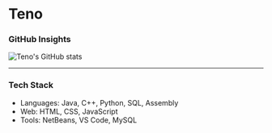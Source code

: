 # Teno 

### GitHub Insights

![Teno's GitHub stats](https://github-readme-stats.vercel.app/api?username=doopii&show_icons=true&theme=merko)

---

### Tech Stack

- Languages: Java, C++, Python, SQL, Assembly  
- Web: HTML, CSS, JavaScript  
- Tools: NetBeans, VS Code, MySQL  


